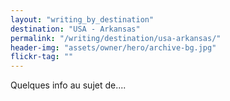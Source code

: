 ```yaml
---
layout: "writing_by_destination"
destination: "USA - Arkansas"
permalink: "/writing/destination/usa-arkansas/"
header-img: "assets/owner/hero/archive-bg.jpg"
flickr-tag: ""
---
```


Quelques info au sujet de....
